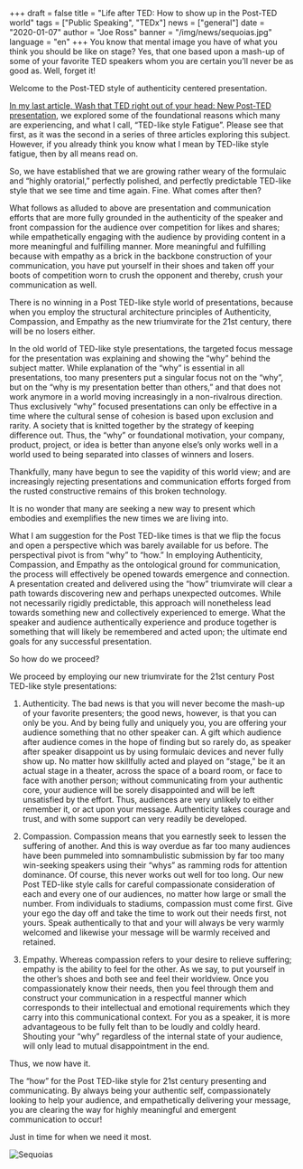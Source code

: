 +++
draft = false
title = "Life after TED: How to show up in the Post-TED world"
tags = ["Public Speaking", "TEDx"]
news = ["general"]
date = "2020-01-07"
author = "Joe Ross"
banner = "/img/news/sequoias.jpg"
language = "en"
+++
You know that mental image you have of what you think you should be like on stage? Yes, that one based upon a mash-up of some of your favorite TED speakers whom you are certain you’ll never be as good as. Well, forget it! 

Welcome to the Post-TED style of authenticity centered presentation. 

[In my last article, Wash that TED right out of your head: New Post-TED presentation](/news/2019-10-29-wash-that-ted-right-out-of-your-head-avoiding-bad-ted-presentations/), we explored some of the foundational reasons which many are experiencing, and what I call, “TED-like style Fatigue”. Please see that first, as it was the second in a series of three articles exploring this subject. However, if you already think you know what I mean by TED-like style fatigue, then by all means read on. 

So, we have established that we are growing rather weary of the formulaic and “highly oratorial,” perfectly polished, and perfectly predictable TED-like style that we see time and time again. Fine. What comes after then?

What follows as alluded to above are presentation and communication efforts that are more fully grounded in the authenticity of the speaker and front compassion for the audience over competition for likes and shares; while empathetically engaging with the audience by providing content in a more meaningful and fulfilling manner. More meaningful and fulfilling because with empathy as a brick in the backbone construction of your communication, you have put yourself in their shoes and taken off your boots of competition worn to crush the opponent and thereby, crush your communication as well.

There is no winning in a Post TED-like style world of presentations, because when you employ the structural architecture principles of Authenticity, Compassion, and Empathy as the new triumvirate for the 21st century, there will be no losers either.

In the old world of TED-like style presentations, the targeted focus message for the presentation was explaining and showing the “why” behind the subject matter. While explanation of the “why” is essential in all presentations, too many presenters put a singular focus not on the “why”, but on the “why is my presentation better than others,” and that does not work anymore in a world moving increasingly in a non-rivalrous direction. Thus exclusively “why” focused presentations can only be effective in a time where the cultural sense of cohesion is based upon exclusion and rarity. A society that is knitted together by the strategy of keeping difference out. Thus, the “why” or foundational motivation, your company, product, project, or idea is better than anyone else’s only works well in a world used to being separated into classes of winners and losers.

Thankfully, many have begun to see the vapidity of this world view; and are increasingly rejecting presentations and communication efforts forged from the rusted constructive remains of this broken technology.

It is no wonder that many are seeking a new way to present which embodies and exemplifies the new times we are living into.

What I am suggestion for the Post TED-like times is that we flip the focus and open a perspective which was barely available for us before. The perspectival pivot is from “why” to “how.” In employing Authenticity, Compassion, and Empathy as the ontological ground for communication, the process will effectively be opened towards emergence and connection. A presentation created and delivered using the “how” triumvirate will clear a path towards discovering new and perhaps unexpected outcomes.   While not necessarily rigidly predictable, this approach will nonetheless lead towards something new and collectively experienced to emerge. What the speaker and audience authentically experience and produce together is something that will likely be remembered and acted upon; the ultimate end goals for any successful presentation.

So how do we proceed?

We proceed by employing our new triumvirate for the 21st century Post TED-like style presentations:

1. Authenticity. The bad news is that you will never become the mash-up of your favorite presenters; the good news, however, is that you can only be you. And by being fully and uniquely you, you are offering your audience something that no other speaker can. A gift which audience after audience comes in the hope of finding but so rarely do, as speaker after speaker disappoint us by using formulaic devices and never fully show up. No matter how skillfully acted and played on “stage,” be it an actual stage in a theater, across the space of a board room, or face to face with another person; without communicating from your authentic core, your audience will be sorely disappointed and will be left unsatisfied by the effort. Thus, audiences are very unlikely to either remember it, or act upon your message. Authenticity takes courage and trust, and with some support can very readily be developed.

2. Compassion. Compassion means that you earnestly seek to lessen the suffering of another. And this is way overdue as far too many audiences have been pummeled into somnambulistic submission by far too many win-seeking speakers using their “whys” as ramming rods for attention dominance. Of course, this never works out well for too long. Our new Post TED-like style calls for careful compassionate consideration of each and every one of our audiences, no matter how large or small the number. From individuals to stadiums, compassion must come first. Give your ego the day off and take the time to work out their needs first, not yours. Speak authentically to that and your will always be very warmly welcomed and likewise your message will be warmly received and retained.

3. Empathy. Whereas compassion refers to your desire to relieve suffering; empathy is the ability to feel for the other. As we say, to put yourself in the other’s shoes and both see and feel their worldview. Once you compassionately know their needs, then you feel through them and construct your communication in a respectful manner which corresponds to their intellectual and emotional requirements which they carry into this communicational context. For you as a speaker, it is more advantageous to be fully felt than to be loudly and coldly heard. Shouting your “why” regardless of the internal state of your audience, will only lead to mutual disappointment in the end.

Thus, we now have it. 

The “how” for the Post TED-like style for 21st century presenting and communicating. By always being your authentic self, compassionately looking to help your audience, and empathetically delivering your message, you are clearing the way for highly meaningful and emergent communication to occur! 

Just in time for when we need it most. 

![Sequoias](/img/news/sequoias.jpg)
 



